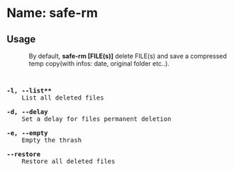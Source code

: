 # Name: safe-rm

<!-- ## Installation -->

## Usage

<p style="margin-left:50px;">By default, <strong>safe-rm [FILE(s)]</strong> delete FILE(s) and save a compressed temp copy(with infos: date, original folder etc..).</p>
<br/>
<pre>
<strong>-l, --list**</strong>
    List all deleted files<br/>
<strong>-d, --delay</strong>
    Set a delay for files permanent deletion<br/>
<strong>-e, --empty</strong>
    Empty the thrash<br/>
<strong>--restore</strong>
    Restore all deleted files<br/>
</pre>
<!-- ## How is it useful for you ? -->
<!-- ## License -->
